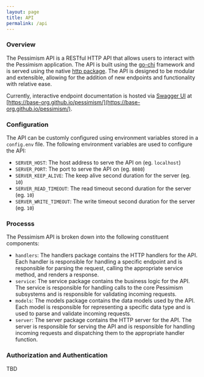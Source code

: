 ```yaml
---
layout: page
title: API
permalink: /api
---
```


### Overview

The Pessimism API is a RESTful HTTP API that allows users to interact with the Pessimism application. The API is built using the [go-chi](https://github.com/go-chi/chi) framework and is served using the native [http package](https://pkg.go.dev/net/http). The API is designed to be modular and extensible, allowing for the addition of new endpoints and functionality with relative ease.

Currently, interactive endpoint documentation is hosted via [Swagger UI](https://swagger.io/tools/swagger-ui/) at [https://base-org.github.io/pessimism/](https://base-org.github.io/pessimism/).

### Configuration

The API can be customly configured using environment variables stored in a `config.env` file. The following environment variables are used to configure the API:

- `SERVER_HOST`: The host address to serve the API on (eg. `localhost`)
- `SERVER_PORT`: The port to serve the API on (eg. `8080`)
- `SERVER_KEEP_ALIVE`: The keep alive second duration for the server (eg. `10`)
- `SERVER_READ_TIMEOUT`: The read timeout second duration for the server (eg. `10`)
- `SERVER_WRITE_TIMEOUT`: The write timeout second duration for the server (eg. `10`)

### Processs

The Pessimism API is broken down into the following constituent components:

- `handlers`: The handlers package contains the HTTP handlers for the API. Each handler is responsible for handling a specific endpoint and is responsible for parsing the request, calling the appropriate service method, and renders a response.
- `service`: The service package contains the business logic for the API. The service is responsible for handling calls to the core Pessimism subsystems and is responsible for validating incoming requests.
- `models`: The models package contains the data models used by the API. Each model is responsible for representing a specific data type and is used to parse and validate incoming requests.
- `server`: The server package contains the HTTP server for the API. The server is responsible for serving the API and is responsible for handling incoming requests and dispatching them to the appropriate handler function.

### Authorization and Authentication

TBD

